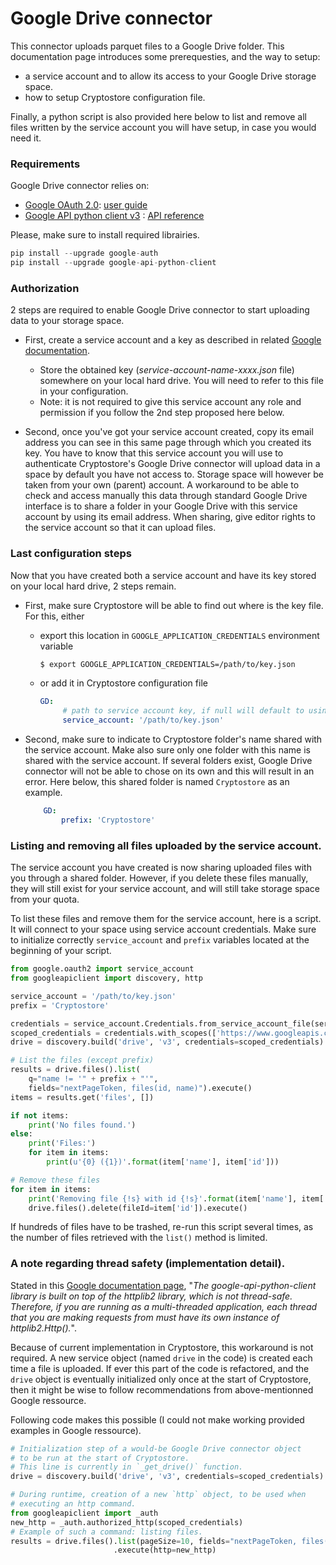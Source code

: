 # Google Drive connector

This connector uploads parquet files to a Google Drive folder.
This documentation page introduces some prerequesties, and the way to setup:
  * a service account and to allow its access to your Google Drive storage space.
  * how to setup Cryptostore configuration file.

Finally, a python script is also provided here below to list and remove all files written by the service account you will have setup, in case you would need it.

### Requirements

Google Drive connector relies on:
  * [Google OAuth 2.0](https://github.com/googleapis/google-api-python-client/blob/master/docs/oauth.md): [user guide](https://google-auth.readthedocs.io/en/latest/user-guide.html)
  * [Google API python client v3](https://github.com/googleapis/google-api-python-client) : [API reference](https://developers.google.com/drive/api/v3/reference)

Please, make sure to install required librairies.
```python
pip install --upgrade google-auth
pip install --upgrade google-api-python-client
```

### Authorization

2 steps are required to enable Google Drive connector to start uploading data to your storage space.

 * First, create a service account and a key as described in related [Google documentation](https://developers.google.com/identity/protocols/oauth2/service-account#creatinganaccount).
   * Store the obtained key (_service-account-name-xxxx.json_ file) somewhere on your local hard drive. You will need to refer to this file in your configuration.
   * Note: it is not required to give this service account any role and permission if you follow the 2nd step proposed here below.

 * Second, once you've got your service account created, copy its email address you can see in this same page through which you created its key. You have to know that this service account you will use to authenticate Cryptostore's Google Drive connector will upload data in a space by default you have not access to. Storage space will however be taken from your own (parent) account. A workaround to be able to check and access manually this data through standard Google Drive interface is to share a folder in your Google Drive with this service account by using its email address. When sharing, give editor rights to the service account so that it can upload files.

### Last configuration steps

Now that you have created both a service account and have its key stored on your local hard drive, 2 steps remain.

  * First, make sure Cryptostore will be able to find out where is the key file. For this, either
    * export this location in `GOOGLE_APPLICATION_CREDENTIALS` environment variable 
      ```bash
      $ export GOOGLE_APPLICATION_CREDENTIALS=/path/to/key.json
      ```
    * or add it in Cryptostore configuration file
      ```yaml
      GD:
           # path to service account key, if null will default to using env vars
           service_account: '/path/to/key.json'
      ```

  * Second, make sure to indicate to Cryptostore folder's name shared with the service account. Make also sure only one folder with this name is shared with the service account. If several folders exist, Google Drive connector will not be able to chose on its own and this will result in an error. Here below, this shared folder is named `Cryptostore` as an example.
      ```yaml
          GD:
              prefix: 'Cryptostore'
      ```

### Listing and removing all files uploaded by the service account.

The service account you have created is now sharing uploaded files with you through a shared folder.
However, if you delete these files manually, they will still exist for your service account, and will still take storage space from your quota.

To list these files and remove them for the service account, here is a script. It will connect to your space using service account credentials. Make sure to initialize correctly `service_account` and `prefix` variables located at the beginning of your script.

```python
from google.oauth2 import service_account
from googleapiclient import discovery, http

service_account = '/path/to/key.json'
prefix = 'Cryptostore'

credentials = service_account.Credentials.from_service_account_file(service_account)
scoped_credentials = credentials.with_scopes(['https://www.googleapis.com/auth/drive'])
drive = discovery.build('drive', 'v3', credentials=scoped_credentials)

# List the files (except prefix)
results = drive.files().list(
    q="name != '" + prefix + "'",
    fields="nextPageToken, files(id, name)").execute()
items = results.get('files', [])

if not items:
    print('No files found.')
else:
    print('Files:')
    for item in items:
        print(u'{0} ({1})'.format(item['name'], item['id']))

# Remove these files
for item in items:
    print('Removing file {!s} with id {!s}'.format(item['name'], item['id']))
    drive.files().delete(fileId=item['id']).execute()
```

If hundreds of files have to be trashed, re-run this script several times, as the number of files retrieved with the `list()` method is limited.

### A note regarding thread safety (implementation detail).

Stated in this [Google documentation page](https://github.com/googleapis/google-api-python-client/blob/master/docs/thread_safety.md#thread-safety), "_The google-api-python-client library is built on top of the httplib2 library, which is not thread-safe. Therefore, if you are running as a multi-threaded application, each thread that you are making requests from must have its own instance of httplib2.Http()._".

Because of current implementation in Cryptostore, this workaround is not required. A new service object (named `drive` in the code) is created each time a file is uploaded.
If ever this part of the code is refactored, and the `drive` object is eventually initialized only once at the start of Cryptostore, then it might be wise to follow recommendations from above-mentionned Google ressource.

Following code makes this possible (I could not make working provided examples in Google ressource).

```python
# Initialization step of a would-be Google Drive connector object
# to be run at the start of Cryptostore.
# This line is currently in `_get_drive()` function.
drive = discovery.build('drive', 'v3', credentials=scoped_credentials)

# During runtime, creation of a new `http` object, to be used when
# executing an http command.
from googleapiclient import _auth
new_http = _auth.authorized_http(scoped_credentials)
# Example of such a command: listing files.
results = drive.files().list(pageSize=10, fields="nextPageToken, files(id, name)")\
                       .execute(http=new_http)

```

